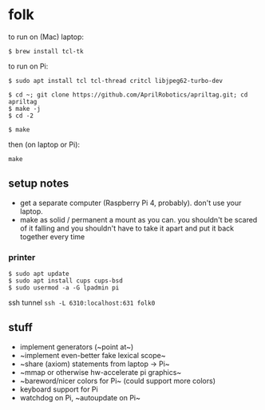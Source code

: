 # folk

to run on (Mac) laptop:
```
$ brew install tcl-tk
```

to run on Pi:
```
$ sudo apt install tcl tcl-thread critcl libjpeg62-turbo-dev

$ cd ~; git clone https://github.com/AprilRobotics/apriltag.git; cd apriltag
$ make -j
$ cd -2

$ make
```

then (on laptop or Pi):
```
make
```

## setup notes
- get a separate computer (Raspberry Pi 4, probably). don't use your laptop.
- make as solid / permanent a mount as you can. you shouldn't be
  scared of it falling and you shouldn't have to take it apart and put
  it back together every time

### printer

```
$ sudo apt update
$ sudo apt install cups cups-bsd
$ sudo usermod -a -G lpadmin pi
```

ssh tunnel `ssh -L 6310:localhost:631 folk0`



## stuff
- implement generators (~point at~)
- ~implement even-better fake lexical scope~
- ~share (axiom) statements from laptop -> Pi~
- ~mmap or otherwise hw-accelerate pi graphics~
- ~bareword/nicer colors for Pi~ (could support more colors)
- keyboard support for Pi
- watchdog on Pi, ~autoupdate on Pi~
